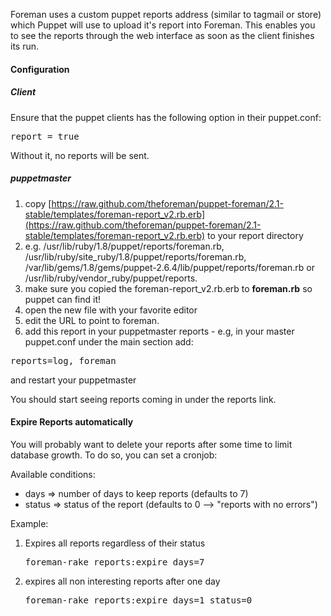 
Foreman uses a custom puppet reports address (similar to tagmail or store) which Puppet will use to upload it's report into Foreman.
This enables you to see the reports through the web interface as soon as the client finishes its run.

#### Configuration

##### Client

Ensure that the puppet clients has the following option in their puppet.conf:
<pre>report = true</pre>

Without it, no reports will be sent.

##### puppetmaster

1. copy [https://raw.github.com/theforeman/puppet-foreman/2.1-stable/templates/foreman-report_v2.rb.erb](https://raw.github.com/theforeman/puppet-foreman/2.1-stable/templates/foreman-report_v2.rb.erb) to your report directory
2. e.g. /usr/lib/ruby/1.8/puppet/reports/foreman.rb,
/usr/lib/ruby/site_ruby/1.8/puppet/reports/foreman.rb,
/var/lib/gems/1.8/gems/puppet-2.6.4/lib/puppet/reports/foreman.rb or
/usr/lib/ruby/vendor_ruby/puppet/reports.
3. make sure you copied the foreman-report_v2.rb.erb to **foreman.rb** so puppet can find it!
4. open the new file with your favorite editor
5. edit the URL to point to foreman.
6. add this report in your puppetmaster reports - e.g, in your master puppet.conf under the main section add:

<pre>reports=log, foreman</pre>

and restart your puppetmaster

You should start seeing reports coming in under the reports link.

#### Expire Reports automatically

You will probably want to delete your reports after some time to limit database growth. To do so, you can set a cronjob:

Available conditions:

* days => number of days to keep reports (defaults to 7)
* status => status of the report (defaults to 0 --> "reports with no errors")

Example:

1. Expires all reports regardless of their status
    <pre>foreman-rake reports:expire days=7</pre>
2. expires all non interesting reports after one day
    <pre>foreman-rake reports:expire days=1 status=0</pre>


